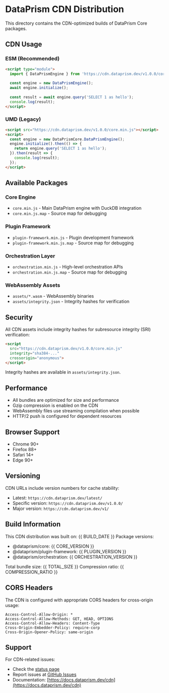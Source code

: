 # DataPrism CDN Distribution

This directory contains the CDN-optimized builds of DataPrism Core packages.

## CDN Usage

### ESM (Recommended)

```html
<script type="module">
  import { DataPrismEngine } from 'https://cdn.dataprism.dev/v1.0.0/core.min.js';
  
  const engine = new DataPrismEngine();
  await engine.initialize();
  
  const result = await engine.query('SELECT 1 as hello');
  console.log(result);
</script>
```

### UMD (Legacy)

```html
<script src="https://cdn.dataprism.dev/v1.0.0/core.min.js"></script>
<script>
  const engine = new DataPrismCore.DataPrismEngine();
  engine.initialize().then(() => {
    return engine.query('SELECT 1 as hello');
  }).then(result => {
    console.log(result);
  });
</script>
```

## Available Packages

### Core Engine
- `core.min.js` - Main DataPrism engine with DuckDB integration
- `core.min.js.map` - Source map for debugging

### Plugin Framework
- `plugin-framework.min.js` - Plugin development framework
- `plugin-framework.min.js.map` - Source map for debugging

### Orchestration Layer
- `orchestration.min.js` - High-level orchestration APIs
- `orchestration.min.js.map` - Source map for debugging

### WebAssembly Assets
- `assets/*.wasm` - WebAssembly binaries
- `assets/integrity.json` - Integrity hashes for verification

## Security

All CDN assets include integrity hashes for subresource integrity (SRI) verification:

```html
<script 
  src="https://cdn.dataprism.dev/v1.0.0/core.min.js"
  integrity="sha384-..."
  crossorigin="anonymous">
</script>
```

Integrity hashes are available in `assets/integrity.json`.

## Performance

- All bundles are optimized for size and performance
- Gzip compression is enabled on the CDN
- WebAssembly files use streaming compilation when possible
- HTTP/2 push is configured for dependent resources

## Browser Support

- Chrome 90+
- Firefox 88+
- Safari 14+
- Edge 90+

## Versioning

CDN URLs include version numbers for cache stability:
- Latest: `https://cdn.dataprism.dev/latest/`
- Specific version: `https://cdn.dataprism.dev/v1.0.0/`
- Major version: `https://cdn.dataprism.dev/v1/`

## Build Information

This CDN distribution was built on: {{ BUILD_DATE }}
Package versions:
- @dataprism/core: {{ CORE_VERSION }}
- @dataprism/plugin-framework: {{ PLUGIN_VERSION }}
- @dataprism/orchestration: {{ ORCHESTRATION_VERSION }}

Total bundle size: {{ TOTAL_SIZE }}
Compression ratio: {{ COMPRESSION_RATIO }}

## CORS Headers

The CDN is configured with appropriate CORS headers for cross-origin usage:

```
Access-Control-Allow-Origin: *
Access-Control-Allow-Methods: GET, HEAD, OPTIONS
Access-Control-Allow-Headers: Content-Type
Cross-Origin-Embedder-Policy: require-corp
Cross-Origin-Opener-Policy: same-origin
```

## Support

For CDN-related issues:
- Check the [status page](https://status.dataprism.dev)
- Report issues at [GitHub Issues](https://github.com/dataprism/core/issues)
- Documentation: [https://docs.dataprism.dev/cdn](https://docs.dataprism.dev/cdn)